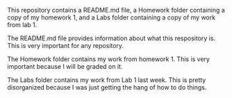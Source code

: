 This repository contains a README.md file, a Homework folder containing a copy of my homework 1, and a Labs folder containing a copy of my work from lab 1.

The README.md file provides information about what this respository is. This is very important for any repository.

The Homework folder contains my work from homework 1. This is very important because I will be graded on it.

The Labs folder contains my work from Lab 1 last week. This is pretty disorganized because I was just getting the hang of how to do things.